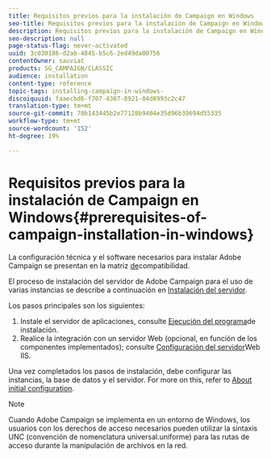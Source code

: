 ```yaml
---
title: Requisitos previos para la instalación de Campaign en Windows
seo-title: Requisitos previos para la instalación de Campaign en Windows
description: Requisitos previos para la instalación de Campaign en Windows
seo-description: null
page-status-flag: never-activated
uuid: 3c030186-d2ab-4845-b5c6-2ed49da00756
contentOwner: sauviat
products: SG_CAMPAIGN/CLASSIC
audience: installation
content-type: reference
topic-tags: installing-campaign-in-windows-
discoiquuid: faaecbd6-f707-4307-8921-04d8993c2c47
translation-type: tm+mt
source-git-commit: 70b143445b2e77128b9404e35d96b39694d55335
workflow-type: tm+mt
source-wordcount: '152'
ht-degree: 19%

---
```



# Requisitos previos para la instalación de Campaign en Windows{#prerequisites-of-campaign-installation-in-windows}

La configuración técnica y el software necesarios para instalar Adobe Campaign se presentan en la matriz [de](https://helpx.adobe.com/es/campaign/kb/compatibility-matrix.html)compatibilidad.

El proceso de instalación del servidor de Adobe Campaign para el uso de varias instancias se describe a continuación en [Instalación del servidor](../../installation/using/installing-the-server.md).

Los pasos principales son los siguientes:

1. Instale el servidor de aplicaciones, consulte [Ejecución del programa](../../installation/using/installing-the-server.md#executing-the-installation-program)de instalación.
1. Realice la integración con un servidor Web (opcional, en función de los componentes implementados); consulte [Configuración del servidor](../../installation/using/integration-into-a-web-server-for-windows.md#configuring-the-iis-web-server)Web IIS.

Una vez completados los pasos de instalación, debe configurar las instancias, la base de datos y el servidor. For more on this, refer to [About initial configuration](../../installation/using/about-initial-configuration.md).

>[!NOTE]
>
>Cuando Adobe Campaign se implementa en un entorno de Windows, los usuarios con los derechos de acceso necesarios pueden utilizar la sintaxis UNC (convención de nomenclatura universal.uniforme) para las rutas de acceso durante la manipulación de archivos en la red.

